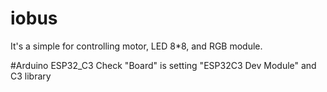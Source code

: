 # iobus
It's a simple for controlling motor, LED 8*8, and RGB module.

#Arduino ESP32_C3
Check "Board" is setting "ESP32C3 Dev Module" and C3 library

